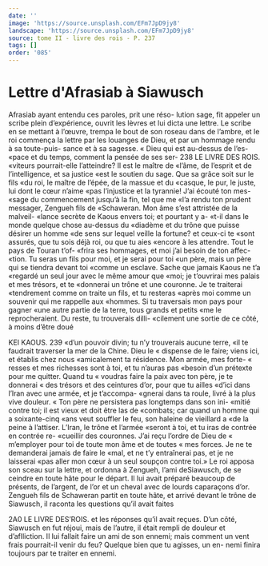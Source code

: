 ```yaml
---
date: ''
image: 'https://source.unsplash.com/EFm7JpD9jy8'
landscape: 'https://source.unsplash.com/EFm7JpD9jy8'
source: tome II - livre des rois - P. 237
tags: []
order: '085'
---
```


# Lettre d'Afrasiab à Siawusch

Afrasiab ayant entendu ces paroles, prit une réso- lution sage, fit appeler un scribe plein d’expérience, ouvrit les lèvres et lui dicta une lettre. Le scribe en se mettant à l’œuvre, trempa le bout de son roseau dans
de l’ambre, et le roi commença la lettre par les louanges
de Dieu, et par un hommage rendu à sa toute-puis- sance et à sa sagesse. « Dieu qui est au-dessus de l’es-
«pace et du temps, comment la pensée de ses ser-
238 LE LlVRE DES ROIS. «viteurs pourrait-elle l’atteindre? Il est le maître de
«l’âme, de l’esprit et de l’intelligence, et sa justice
«est le soutien du sage. Que sa grâce soit sur le fils «du roi, le maître de l’épée, de la massue et du «casque, le pur, le juste, lui dont le cœur n’aime «pas l’injustice et la tyrannie! J’ai écouté ton mes-
«sage du commencement jusqu’à la fin, tel que me
«l’a rendu ton prudent messager, Zengueh fils de «Schaweran. Mon âme s’est attristée de la malveil-
«lance secrète de Kaous envers toi; et pourtant y a- «t-il dans le monde quelque chose au-dessus du «diadème et du trône que puisse désirer un homme
«de sens sur lequel veille la fortune? et ceux-ci te «sont assurés, que tu sois déjà roi, ou que tu aies «encore à les attendre. Tout le pays de Touran t’of- «frira ses hommages, et moi j’ai besoin de ton affec- «tion. Tu seras un fils pour moi, et je serai pour toi «un père, mais un père qui se tiendra devant toi «comme un esclave. Sache que jamais Kaous ne t’a «regardé un seul jour avec le même amour que «moi; je t’ouvrirai mes palais et mes trésors, et te «donnerai un trône et une couronne. Je te traiterai «tendrement comme on traite un fils, et tu resteras «après moi comme un souvenir qui me rappelle aux «hommes. Si tu traversais mon pays pour gagner
«une autre partie de la terre, tous grands et petits
«me le reprocheraient. Du reste, tu trouverais dilli- «cilement une sortie de ce côté, à moins d’être doué

KEI KAOUS. 239 «d’un pouvoir divin; tu n’y trouverais aucune terre,
«il te faudrait traverser la mer de la Chine. Dieu le « dispense de le faire; viens ici, et établis chez nous «amicalement ta résidence. Mon armée, mes forte-
« resses et mes richesses sont à toi, et tu n’auras pas «besoin d’un prétexte pour me quitter. Quand tu
« voudras faire la paix avec ton père, je te donnerai « des trésors et des ceintures d’or, pour que tu ailles «d’ici dans l’lran avec une armée, et je t’accompa-
«gnerai dans ta roule, livré à la plus vive douleur.
« Ton père ne persistera pas longtemps dans son ini-
«mitié contre toi; il est vieux et doit être las de
«combats; car quand un homme qui a soixante-cinq
«ans veut souffler le feu, son haleine de vieillard a «de la peine à l’attiser. L’Iran, le trône et l’armée
«seront à toi, et tu iras de contrée en contrée re- «cueillir des couronnes. J’ai reçu l’ordre de Dieu de
« m’employer pour toi de toute mon âme et de toutes
« mes forces. Je ne te demanderai jamais de faire le «mal, et ne t’y entraînerai pas, et je ne laisserai
«pas aller mon cœur à un seul soupçon contre toi.»
Le roi apposa son sceau sur la lettre, et ordonna à Zengueh, l’ami deSiawusch, de se ceindre en toute
hâte pour le départ. Il lui avait préparé beaucoup
de présents, de l’argent, de l’or et un cheval avec
de lourds caparaçons d’or. Zengueh fils de Schaweran partit en toute hâte, et arrivé devant le trône de Siawusch, il raconta les questions qu’il avait faites

2A0 LE LIVRE DES’ROIS.
et les réponses qu’il avait reçues. D’un côté, Siawusch
en fut réjoui, mais de l’autre, il était rempli de
douleur et d’afIliction. Il lui fallait faire un ami de son ennemi; mais comment un vent frais pourrait-il venir du feu? Quelque bien que tu agisses, un en- nemi finira toujours par te traiter en ennemi.
